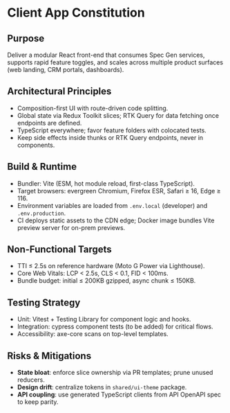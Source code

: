 # Client App Constitution

## Purpose
Deliver a modular React front-end that consumes Spec Gen services, supports rapid feature toggles, and scales across multiple product surfaces (web landing, CRM portals, dashboards).

## Architectural Principles
- Composition-first UI with route-driven code splitting.
- Global state via Redux Toolkit slices; RTK Query for data fetching once endpoints are defined.
- TypeScript everywhere; favor feature folders with colocated tests.
- Keep side effects inside thunks or RTK Query endpoints, never in components.

## Build & Runtime
- Bundler: Vite (ESM, hot module reload, first-class TypeScript).
- Target browsers: evergreen Chromium, Firefox ESR, Safari ≥ 16, Edge ≥ 116.
- Environment variables are loaded from `.env.local` (developer) and `.env.production`.
- CI deploys static assets to the CDN edge; Docker image bundles Vite preview server for on-prem previews.

## Non-Functional Targets
- TTI ≤ 2.5s on reference hardware (Moto G Power via Lighthouse).
- Core Web Vitals: LCP < 2.5s, CLS < 0.1, FID < 100ms.
- Bundle budget: initial ≤ 200KB gzipped, async chunk ≤ 150KB.

## Testing Strategy
- Unit: Vitest + Testing Library for component logic and hooks.
- Integration: cypress component tests (to be added) for critical flows.
- Accessibility: axe-core scans on top-level templates.

## Risks & Mitigations
- **State bloat**: enforce slice ownership via PR templates; prune unused reducers.
- **Design drift**: centralize tokens in `shared/ui-theme` package.
- **API coupling**: use generated TypeScript clients from API OpenAPI spec to keep parity.
